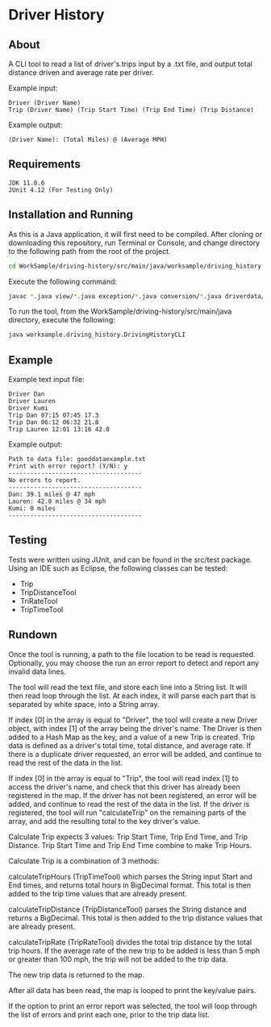 # Driver History


## About

A CLI tool to read a list of driver's trips input by a .txt file, and output total distance driven and average rate per driver.

Example input:

```
Driver (Driver Name)
Trip (Driver Name) (Trip Start Time) (Trip End Time) (Trip Distance)
```

Example output:
```
(Driver Name): (Total Miles) @ (Average MPH)
```

## Requirements
```
JDK 11.0.6
JUnit 4.12 (For Testing Only)
```

## Installation and Running

As this is a Java application, it will first need to be compiled. After cloning or downloading this repository, run Terminal or Console, and change directory to the following path from the root of the project.

```Bash
cd WorkSample/driving-history/src/main/java/worksample/driving_history
```

Execute the following command:

```Bash
javac *.java view/*.java exception/*.java conversion/*.java driverdata/filereader/*.java driverdata/*.java
```

To run the tool, from the WorkSample/driving-history/src/main/java directory, execute the following:

```Bash
java worksample.driving_history.DrivingHistoryCLI
```

## Example

Example text input file:
```
Driver Dan
Driver Lauren
Driver Kumi
Trip Dan 07:15 07:45 17.3
Trip Dan 06:12 06:32 21.8
Trip Lauren 12:01 13:16 42.0
```

Example output:
```
Path to data file: gooddataexample.txt
Print with error report? (Y/N): y
-------------------------------------
No errors to report.
-------------------------------------
Dan: 39.1 miles @ 47 mph
Lauren: 42.0 miles @ 34 mph
Kumi: 0 miles
-------------------------------------
```
## Testing

Tests were written using JUnit, and can be found in the src/test package. Using an IDE such as Eclipse, the following classes can be tested:

- Trip
- TripDistanceTool
- TriRateTool
- TripTimeTool

## Rundown

Once the tool is running, a path to the file location to be read is requested. Optionally, you may choose the run an error report to detect and report any invalid data lines.

The tool will read the text file, and store each line into a String list.
It will then read loop through the list. At each index, it will parse each part that is separated by white space, into a String array.

If index [0] in the array is equal to "Driver", the tool will create a new Driver object, with index [1] of the array being the driver's name. The Driver is then added to a Hash Map as the key, and a value of a new Trip is created. Trip data is defined as a driver's total time, total distance, and average rate. If there is a duplicate driver requested, an error will be added, and continue to read the rest of the data in the list.

If index [0] in the array is equal to "Trip", the tool will read index [1] to access the driver's name, and check that this driver has already been registered in the map. If the driver has not been registered, an error will be added, and continue to read the rest of the data in the list. If the driver is registered, the tool will run "calculateTrip" on the remaining parts of the array, and add the resulting total to the key driver's value.

Calculate Trip expects 3 values: Trip Start Time, Trip End Time, and Trip Distance. Trip Start Time and Trip End Time combine to make Trip Hours.

Calculate Trip is a combination of 3 methods:

calculateTripHours (TripTimeTool) which parses the String input Start and End times, and returns total hours in BigDecimal format.
This total is then added to the trip time values that are already present.

calculateTripDistance (TripDistanceTool) parses the String distance and returns a BigDecimal.
This total is then added to the trip distance values that are already present.

calculateTripRate (TripRateTool) divides the total trip distance by the total trip hours.
If the average rate of the new trip to be added is less than 5 mph or greater than 100 mph, the trip will not be added to the trip data.

The new trip data is returned to the map.

After all data has been read, the map is looped to print the key/value pairs.

If the option to print an error report was selected, the tool will loop through the list of errors and print each one, prior to the trip data list.

